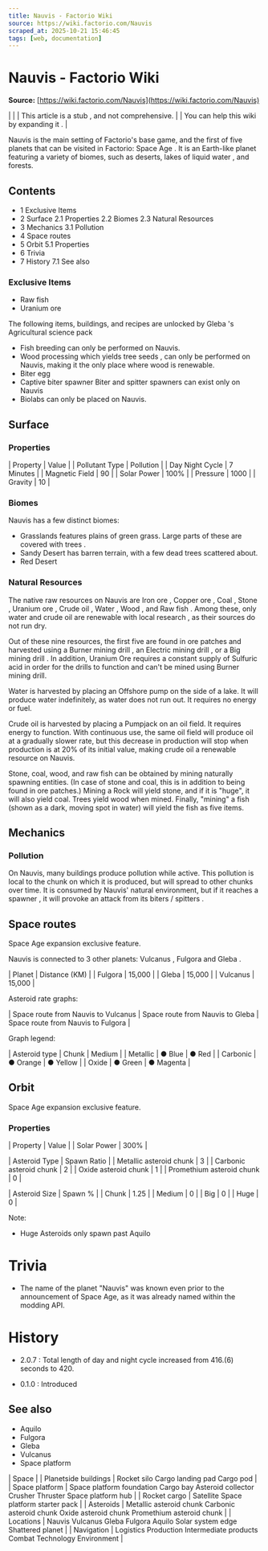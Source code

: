 ```yaml
---
title: Nauvis - Factorio Wiki
source: https://wiki.factorio.com/Nauvis
scraped_at: 2025-10-21 15:46:45
tags: [web, documentation]
---
```


# Nauvis - Factorio Wiki

**Source:** [https://wiki.factorio.com/Nauvis](https://wiki.factorio.com/Nauvis)


|  |
| This article is a stub , and not comprehensive. |
| You can help this wiki by expanding it . |

Nauvis is the main setting of Factorio's base game, and the first of five planets that can be visited in Factorio: Space Age . It is an Earth-like planet featuring a variety of biomes, such as deserts, lakes of liquid water , and forests.

## Contents

- 1 Exclusive Items
- 2 Surface 2.1 Properties 2.2 Biomes 2.3 Natural Resources
- 3 Mechanics 3.1 Pollution
- 4 Space routes
- 5 Orbit 5.1 Properties
- 6 Trivia
- 7 History 7.1 See also

### Exclusive Items

- Raw fish
- Uranium ore

The following items, buildings, and recipes are unlocked by Gleba 's Agricultural science pack

- Fish breeding can only be performed on Nauvis.
- Wood processing which yields tree seeds , can only be performed on Nauvis, making it the only place where wood is renewable.
- Biter egg
- Captive biter spawner Biter and spitter spawners can exist only on Nauvis
- Biolabs can only be placed on Nauvis.

## Surface

### Properties

| Property | Value |
| Pollutant Type | Pollution |
| Day Night Cycle | 7 Minutes |
| Magnetic Field | 90 |
| Solar Power | 100% |
| Pressure | 1000 |
| Gravity | 10 |

### Biomes

Nauvis has a few distinct biomes:

- Grasslands features plains of green grass. Large parts of these are covered with trees .
- Sandy Desert has barren terrain, with a few dead trees scattered about.
- Red Desert

### Natural Resources

The native raw resources on Nauvis are Iron ore , Copper ore , Coal , Stone , Uranium ore , Crude oil , Water , Wood , and Raw fish . Among these, only water and crude oil are renewable with local research , as their sources do not run dry.

Out of these nine resources, the first five are found in ore patches and harvested using a Burner mining drill , an Electric mining drill , or a Big mining drill . In addition, Uranium Ore requires a constant supply of Sulfuric acid in order for the drills to function and can't be mined using Burner mining drill.

Water is harvested by placing an Offshore pump on the side of a lake. It will produce water indefinitely, as water does not run out. It requires no energy or fuel.

Crude oil is harvested by placing a Pumpjack on an oil field. It requires energy to function. With continuous use, the same oil field will produce oil at a gradually slower rate, but this decrease in production will stop when production is at 20% of its initial value, making crude oil a renewable resource on Nauvis.

Stone, coal, wood, and raw fish can be obtained by mining naturally spawning entities. (In case of stone and coal, this is in addition to being found in ore patches.) Mining a Rock will yield stone, and if it is "huge", it will also yield coal. Trees yield wood when mined. Finally, "mining" a fish (shown as a dark, moving spot in water) will yield the fish as five items.

## Mechanics

### Pollution

On Nauvis, many buildings produce pollution while active. This pollution is local to the chunk on which it is produced, but will spread to other chunks over time. It is consumed by Nauvis' natural environment, but if it reaches a spawner , it will provoke an attack from its biters / spitters .

## Space routes

Space Age expansion exclusive feature.

Nauvis is connected to 3 other planets: Vulcanus , Fulgora and Gleba .

| Planet | Distance (KM) |
| Fulgora | 15,000 |
| Gleba | 15,000 |
| Vulcanus | 15,000 |

Asteroid rate graphs:

| Space route from Nauvis to Vulcanus | Space route from Nauvis to Gleba | Space route from Nauvis to Fulgora |

Graph legend:

| Asteroid type | Chunk | Medium |
| Metallic | ● Blue | ● Red |
| Carbonic | ● Orange | ● Yellow |
| Oxide | ● Green | ● Magenta |

## Orbit

Space Age expansion exclusive feature.

### Properties

| Property | Value |
| Solar Power | 300% |

| Asteroid Type | Spawn Ratio |
| Metallic asteroid chunk | 3 |
| Carbonic asteroid chunk | 2 |
| Oxide asteroid chunk | 1 |
| Promethium asteroid chunk | 0 |

| Asteroid Size | Spawn % |
| Chunk | 1.25 |
| Medium | 0 |
| Big | 0 |
| Huge | 0 |

Note:

- Huge Asteroids only spawn past Aquilo

# Trivia

- The name of the planet "Nauvis" was known even prior to the announcement of Space Age, as it was already named within the modding API.

# History

- 2.0.7 : Total length of day and night cycle increased from 416.(6) seconds to 420.

- 0.1.0 : Introduced

## See also

- Aquilo
- Fulgora
- Gleba
- Vulcanus
- Space platform

| Space |
| Planetside buildings | Rocket silo Cargo landing pad Cargo pod |
| Space platform | Space platform foundation Cargo bay Asteroid collector Crusher Thruster Space platform hub |
| Rocket cargo | Satellite Space platform starter pack |
| Asteroids | Metallic asteroid chunk Carbonic asteroid chunk Oxide asteroid chunk Promethium asteroid chunk |
| Locations | Nauvis Vulcanus Gleba Fulgora Aquilo Solar system edge Shattered planet |
| Navigation | Logistics Production Intermediate products Combat Technology Environment |
